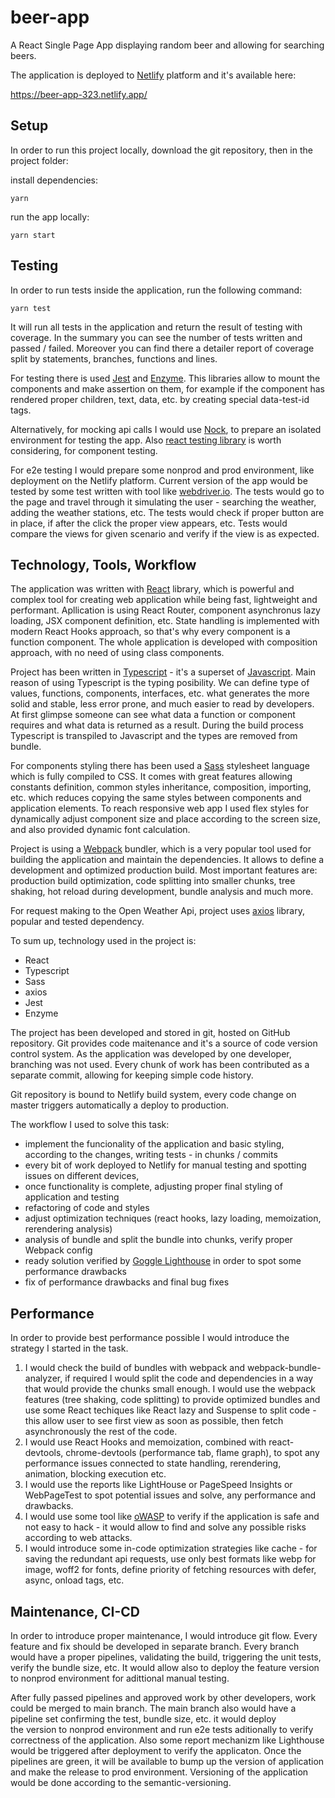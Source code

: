 # beer-app

A React Single Page App displaying random beer and allowing for searching beers.

The application is deployed to [Netlify](https://www.netlify.com) platform and it's available here:

<https://beer-app-323.netlify.app/>

## Setup

In order to run this project locally, download the git repository, then in the project folder:

install dependencies:

```
yarn
```

run the app locally:

```
yarn start
```

## Testing

In order to run tests inside the application, run the following command:

```
yarn test
```

It will run all tests in the application and return the result of testing with coverage. In the summary you can see the number of tests written and passed / failed. Moreover you can find there a detailer report of coverage split by statements, branches, functions and lines.

For testing there is used [Jest](https://jestjs.io/) and [Enzyme](https://enzymejs.github.io/enzyme/). This libraries allow to mount the components and make assertion on them, for example if the component has rendered proper children, text, data, etc. by creating special data-test-id tags.

Alternatively, for mocking api calls I would use [Nock](https://github.com/nock/nock), to prepare an isolated environment for testing the app. Also [react testing library](https://testing-library.com/docs/react-testing-library/example-intro) is worth considering, for component testing.

For e2e testing I would prepare some nonprod and prod environment, like deployment on the Netlify platform.
Current version of the app would be tested by some test written with tool like [webdriver.io](https://webdriver.io/). The tests would go to
the page and travel through it simulating the user - searching the weather, adding the weather stations, etc. The
tests would check if proper button are in place, if after the click the proper view appears, etc. Tests would compare
the views for given scenario and verify if the view is as expected.

## Technology, Tools, Workflow

The application was written with [React](https://pl.reactjs.org/) library, which is powerful and complex tool for creating web application
while being fast, lightweight and performant. Apllication is using React Router, component asynchronus lazy loading,
JSX component definition, etc. State handling is implemented with modern React Hooks approach, so that's why every
component is a function component. The whole application is developed with composition approach, with no need of
using class components.

Project has been written in [Typescript](https://www.typescriptlang.org/) - it's a superset of [Javascript](https://developer.mozilla.org/en-US/docs/Web/JavaScript).
Main reason of using Typescript is the typing posibility. We can define type of values, functions, components, interfaces, etc. what generates the more solid and stable,
less error prone, and much easier to read by developers. At first glimpse someone can see what data a function or component
requires and what data is returned as a result. During the build process Typescript is transpiled to Javascript and the
types are removed from bundle.

For components styling there has been used a [Sass](https://sass-lang.com/) stylesheet language which is fully compiled to CSS. It comes
with great features allowing constants definition, common styles inheritance, composition, importing, etc. which
reduces copying the same styles between components and application elements. To reach responsive web app I used flex styles for dynamically
adjust component size and place according to the screen size, and also provided dynamic font calculation.

Project is using a [Webpack](https://webpack.js.org/) bundler, which is a very popular tool used for building the application and maintain the
dependencies. It allows to define a development and optimized production build. Most important features are: production build
optimization, code splitting into smaller chunks, tree shaking, hot reload during development, bundle analysis and much more.

For request making to the Open Weather Api, project uses [axios](https://github.com/axios/axios) library, popular and tested dependency.

To sum up, technology used in the project is:

- React
- Typescript
- Sass
- axios
- Jest
- Enzyme

The project has been developed and stored in git, hosted on GitHub repository. Git provides code maitenance and it's a source of
code version control system. As the application was developed by one developer, branching was not used. Every chunk
of work has been contributed as a separate commit, allowing for keeping simple code history.

Git repository is bound to Netlify build system, every code change on master triggers automatically a deploy to production.

The workflow I used to solve this task:

- implement the funcionality of the application and basic styling, according to the changes, writing tests - in chunks / commits
- every bit of work deployed to Netlify for manual testing and spotting issues on different devices,
- once functionality is complete, adjusting proper final styling of application and testing
- refactoring of code and styles
- adjust optimization techniques (react hooks, lazy loading, memoization, rerendering analysis)
- analysis of bundle and split the bundle into chunks, verify proper Webpack config
- ready solution verified by [Goggle Lighthouse](https://developers.google.com/web/tools/lighthouse) in order to spot some performance drawbacks
- fix of performance drawbacks and final bug fixes

## Performance

In order to provide best performance possible I would introduce the strategy I started in the task.

1. I would check the build of bundles with webpack and webpack-bundle-analyzer, if required I would split the code and
   dependencies in a way that would provide the chunks small enough. I would use the webpack features (tree shaking,
   code splitting) to provide optimized bundles and use some React techiques like React lazy and Suspense to split code -
   this allow user to see first view as soon as possible, then fetch asynchronously the rest of the code.
2. I would use React Hooks and memoization, combined with react-devtools, chrome-devtools (performance tab, flame graph),
   to spot any performance issues connected to state handling, rerendering, animation, blocking execution etc.
3. I would use the reports like LightHouse or PageSpeed Insights or WebPageTest to spot potential issues and solve,
   any performance and drawbacks.
4. I would use some tool like [oWASP](https://owasp.org/) to verify if the application is safe and not easy to hack - it would allow to find
   and solve any possible risks according to web attacks.
5. I would introduce some in-code optimization strategies like cache - for saving the redundant api requests, use only best formats
   like webp for image, woff2 for fonts, define priority of fetching resources with defer, async, onload tags, etc.

## Maintenance, CI-CD

In order to introduce proper maintenance, I would introduce git flow. Every feature and fix should be developed in
separate branch. Every branch would have a proper pipelines, validating the build, triggering the unit tests, verify
the bundle size, etc. It would allow also to deploy the feature version to nonprod environment for adittional manual testing.

After fully passed pipelines and approved work by other developers, work could be merged to
main branch. The main branch also would have a pipeline set confirming the test, bundle size, etc. it would deploy  
the version to nonprod environment and run e2e tests aditionally to verify correctness of the application.
Also some report mechanizm like Lighthouse would be triggered after deployment to verify the applicaton. Once the pipelines
are green, it will be available to bump up the version of application and make the release to prod environment.
Versioning of the application would be done according to the semantic-versioning.
